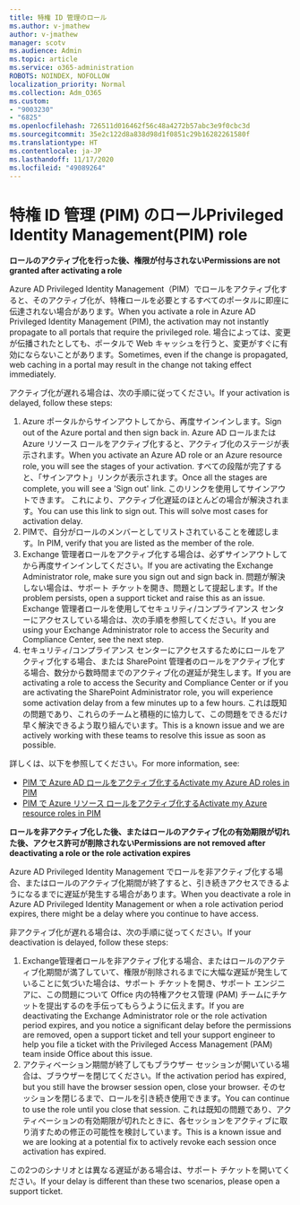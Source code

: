 ```yaml
---
title: 特権 ID 管理のロール
ms.author: v-jmathew
author: v-jmathew
manager: scotv
ms.audience: Admin
ms.topic: article
ms.service: o365-administration
ROBOTS: NOINDEX, NOFOLLOW
localization_priority: Normal
ms.collection: Adm_O365
ms.custom:
- "9003230"
- "6825"
ms.openlocfilehash: 726511d016462f56c48a4272b57abc3e9f0cbc3d
ms.sourcegitcommit: 35e2c122d8a838d98d1f0851c29b16282261580f
ms.translationtype: HT
ms.contentlocale: ja-JP
ms.lasthandoff: 11/17/2020
ms.locfileid: "49089264"
---
```

# <a name="privileged-identity-managementpim-role"></a><span data-ttu-id="74976-102">特権 ID 管理 (PIM) のロール</span><span class="sxs-lookup"><span data-stu-id="74976-102">Privileged Identity Management(PIM) role</span></span>

<span data-ttu-id="74976-103">**ロールのアクティブ化を行った後、権限が付与されない**</span><span class="sxs-lookup"><span data-stu-id="74976-103">**Permissions are not granted after activating a role**</span></span>

<span data-ttu-id="74976-104">Azure AD Privileged Identity Management（PIM）でロールをアクティブ化すると、そのアクティブ化が、特権ロールを必要とするすべてのポータルに即座に伝達されない場合があります。</span><span class="sxs-lookup"><span data-stu-id="74976-104">When you activate a role in Azure AD Privileged Identity Management (PIM), the activation may not instantly propagate to all portals that require the privileged role.</span></span> <span data-ttu-id="74976-105">場合によっては、変更が伝播されたとしても、ポータルで Web キャッシュを行うと、変更がすぐに有効にならないことがあります。</span><span class="sxs-lookup"><span data-stu-id="74976-105">Sometimes, even if the change is propagated, web caching in a portal may result in the change not taking effect immediately.</span></span>

<span data-ttu-id="74976-106">アクティブ化が遅れる場合は、次の手順に従ってください。</span><span class="sxs-lookup"><span data-stu-id="74976-106">If your activation is delayed, follow these steps:</span></span>

1. <span data-ttu-id="74976-107">Azure ポータルからサインアウトしてから、再度サインインします。</span><span class="sxs-lookup"><span data-stu-id="74976-107">Sign out of the Azure portal and then sign back in.</span></span> <span data-ttu-id="74976-108">Azure AD ロールまたは Azure リソース ロールをアクティブ化すると、アクティブ化のステージが表示されます。</span><span class="sxs-lookup"><span data-stu-id="74976-108">When you activate an Azure AD role or an Azure resource role, you will see the stages of your activation.</span></span> <span data-ttu-id="74976-109">すべての段階が完了すると、「サインアウト」リンクが表示されます。</span><span class="sxs-lookup"><span data-stu-id="74976-109">Once all the stages are complete, you will see a 'Sign out' link.</span></span> <span data-ttu-id="74976-110">このリンクを使用してサインアウトできます。 これにより、アクティブ化遅延のほとんどの場合が解決されます。</span><span class="sxs-lookup"><span data-stu-id="74976-110">You can use this link to sign out. This will solve most cases for activation delay.</span></span>
2. <span data-ttu-id="74976-111">PIMで、自分がロールのメンバーとしてリストされていることを確認します。</span><span class="sxs-lookup"><span data-stu-id="74976-111">In PIM, verify that you are listed as the member of the role.</span></span>
3. <span data-ttu-id="74976-112">Exchange 管理者ロールをアクティブ化する場合は、必ずサインアウトしてから再度サインインしてください。</span><span class="sxs-lookup"><span data-stu-id="74976-112">If you are activating the Exchange Administrator role, make sure you sign out and sign back in.</span></span> <span data-ttu-id="74976-113">問題が解決しない場合は、サポート チケットを開き、問題として提起します。</span><span class="sxs-lookup"><span data-stu-id="74976-113">If the problem persists, open a support ticket and raise this as an issue.</span></span> <span data-ttu-id="74976-114">Exchange 管理者ロールを使用してセキュリティ/コンプライアンス センターにアクセスしている場合は、次の手順を参照してください。</span><span class="sxs-lookup"><span data-stu-id="74976-114">If you are using your Exchange Administrator role to access the Security and Compliance Center, see the next step.</span></span>
4. <span data-ttu-id="74976-115">セキュリティ/コンプライアンス センターにアクセスするためにロールをアクティブ化する場合、または SharePoint 管理者のロールをアクティブ化する場合、数分から数時間までのアクティブ化の遅延が発生します。</span><span class="sxs-lookup"><span data-stu-id="74976-115">If you are activating a role to access the Security and Compliance Center or if you are activating the SharePoint Administrator role, you will experience some activation delay from a few minutes up to a few hours.</span></span> <span data-ttu-id="74976-116">これは既知の問題であり、これらのチームと積極的に協力して、この問題をできるだけ早く解決できるよう取り組んでいます。</span><span class="sxs-lookup"><span data-stu-id="74976-116">This is a known issue and we are actively working with these teams to resolve this issue as soon as possible.</span></span>

<span data-ttu-id="74976-117">詳しくは、以下を参照してください。</span><span class="sxs-lookup"><span data-stu-id="74976-117">For more information, see:</span></span>

- [<span data-ttu-id="74976-118">PIM で Azure AD ロールをアクティブ化する</span><span class="sxs-lookup"><span data-stu-id="74976-118">Activate my Azure AD roles in PIM</span></span>](https://docs.microsoft.com/azure/active-directory/privileged-identity-management/pim-how-to-activate-role?WT.mc_id=Portal-Microsoft_Azure_Support "https://docs.microsoft.com/azure/active-directory/privileged-identity-management/pim-how-to-activate-role?wt.mc_id=portal-microsoft_azure_support")
- [<span data-ttu-id="74976-119">PIM で Azure リソース ロールをアクティブ化する</span><span class="sxs-lookup"><span data-stu-id="74976-119">Activate my Azure resource roles in PIM</span></span>](https://docs.microsoft.com/azure/active-directory/privileged-identity-management/pim-resource-roles-activate-your-roles?WT.mc_id=Portal-Microsoft_Azure_Support "https://docs.microsoft.com/azure/active-directory/privileged-identity-management/pim-resource-roles-activate-your-roles?wt.mc_id=portal-microsoft_azure_support")

<span data-ttu-id="74976-120">**ロールを非アクティブ化した後、またはロールのアクティブ化の有効期限が切れた後、アクセス許可が削除されない**</span><span class="sxs-lookup"><span data-stu-id="74976-120">**Permissions are not removed after deactivating a role or the role activation expires**</span></span>

<span data-ttu-id="74976-121">Azure AD Privileged Identity Management でロールを非アクティブ化する場合、またはロールのアクティブ化期間が終了すると、引き続きアクセスできるようになるまでに遅延が発生する場合があります。</span><span class="sxs-lookup"><span data-stu-id="74976-121">When you deactivate a role in Azure AD Privileged Identity Management or when a role activation period expires, there might be a delay where you continue to have access.</span></span>

<span data-ttu-id="74976-122">非アクティブ化が遅れる場合は、次の手順に従ってください。</span><span class="sxs-lookup"><span data-stu-id="74976-122">If your deactivation is delayed, follow these steps:</span></span>

1. <span data-ttu-id="74976-123">Exchange管理者ロールを非アクティブ化する場合、またはロールのアクティブ化期間が満了していて、権限が削除されるまでに大幅な遅延が発生していることに気づいた場合は、サポート チケットを開き、サポート エンジニアに、この問題について Office 内の特権アクセス管理 (PAM) チームにチケットを提出するのを手伝ってもらうように伝えます。</span><span class="sxs-lookup"><span data-stu-id="74976-123">If you are deactivating the Exchange Administrator role or the role activation period expires, and you notice a significant delay before the permissions are removed, open a support ticket and tell your support engineer to help you file a ticket with the Privileged Access Management (PAM) team inside Office about this issue.</span></span>
2. <span data-ttu-id="74976-124">アクティベーション期間が終了してもブラウザー セッションが開いている場合は、ブラウザーを閉じてください。</span><span class="sxs-lookup"><span data-stu-id="74976-124">If the activation period has expired, but you still have the browser session open, close your browser.</span></span> <span data-ttu-id="74976-125">そのセッションを閉じるまで、ロールを引き続き使用できます。</span><span class="sxs-lookup"><span data-stu-id="74976-125">You can continue to use the role until you close that session.</span></span> <span data-ttu-id="74976-126">これは既知の問題であり、アクティベーションの有効期限が切れたときに、各セッションをアクティブに取り消すための修正の可能性を検討しています。</span><span class="sxs-lookup"><span data-stu-id="74976-126">This is a known issue and we are looking at a potential fix to actively revoke each session once activation has expired.</span></span>

<span data-ttu-id="74976-127">この2つのシナリオとは異なる遅延がある場合は、サポート チケットを開いてください。</span><span class="sxs-lookup"><span data-stu-id="74976-127">If your delay is different than these two scenarios, please open a support ticket.</span></span>
